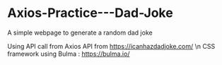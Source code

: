 # Axios-Practice---Dad-Joke
A simple webpage to generate a random dad joke

Using API call from Axios 
API from https://icanhazdadjoke.com/ \n
CSS framework using Bulma : https://bulma.io/
